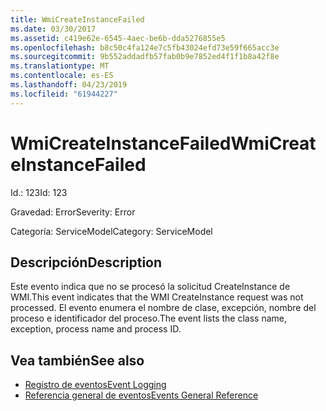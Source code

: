```yaml
---
title: WmiCreateInstanceFailed
ms.date: 03/30/2017
ms.assetid: c419e62e-6545-4aec-be6b-dda5276855e5
ms.openlocfilehash: b8c50c4fa124e7c5fb43024efd73e59f665acc3e
ms.sourcegitcommit: 9b552addadfb57fab0b9e7852ed4f1f1b8a42f8e
ms.translationtype: MT
ms.contentlocale: es-ES
ms.lasthandoff: 04/23/2019
ms.locfileid: "61944227"
---
```

# <a name="wmicreateinstancefailed"></a><span data-ttu-id="c6ec2-102">WmiCreateInstanceFailed</span><span class="sxs-lookup"><span data-stu-id="c6ec2-102">WmiCreateInstanceFailed</span></span>
<span data-ttu-id="c6ec2-103">Id.: 123</span><span class="sxs-lookup"><span data-stu-id="c6ec2-103">Id: 123</span></span>  
  
 <span data-ttu-id="c6ec2-104">Gravedad: Error</span><span class="sxs-lookup"><span data-stu-id="c6ec2-104">Severity: Error</span></span>  
  
 <span data-ttu-id="c6ec2-105">Categoría: ServiceModel</span><span class="sxs-lookup"><span data-stu-id="c6ec2-105">Category: ServiceModel</span></span>  
  
## <a name="description"></a><span data-ttu-id="c6ec2-106">Descripción</span><span class="sxs-lookup"><span data-stu-id="c6ec2-106">Description</span></span>  
 <span data-ttu-id="c6ec2-107">Este evento indica que no se procesó la solicitud CreateInstance de WMI.</span><span class="sxs-lookup"><span data-stu-id="c6ec2-107">This event indicates that the WMI CreateInstance request was not processed.</span></span> <span data-ttu-id="c6ec2-108">El evento enumera el nombre de clase, excepción, nombre del proceso e identificador del proceso.</span><span class="sxs-lookup"><span data-stu-id="c6ec2-108">The event lists the class name, exception, process name and process ID.</span></span>  
  
## <a name="see-also"></a><span data-ttu-id="c6ec2-109">Vea también</span><span class="sxs-lookup"><span data-stu-id="c6ec2-109">See also</span></span>

- [<span data-ttu-id="c6ec2-110">Registro de eventos</span><span class="sxs-lookup"><span data-stu-id="c6ec2-110">Event Logging</span></span>](../../../../../docs/framework/wcf/diagnostics/event-logging/index.md)
- [<span data-ttu-id="c6ec2-111">Referencia general de eventos</span><span class="sxs-lookup"><span data-stu-id="c6ec2-111">Events General Reference</span></span>](../../../../../docs/framework/wcf/diagnostics/event-logging/events-general-reference.md)
